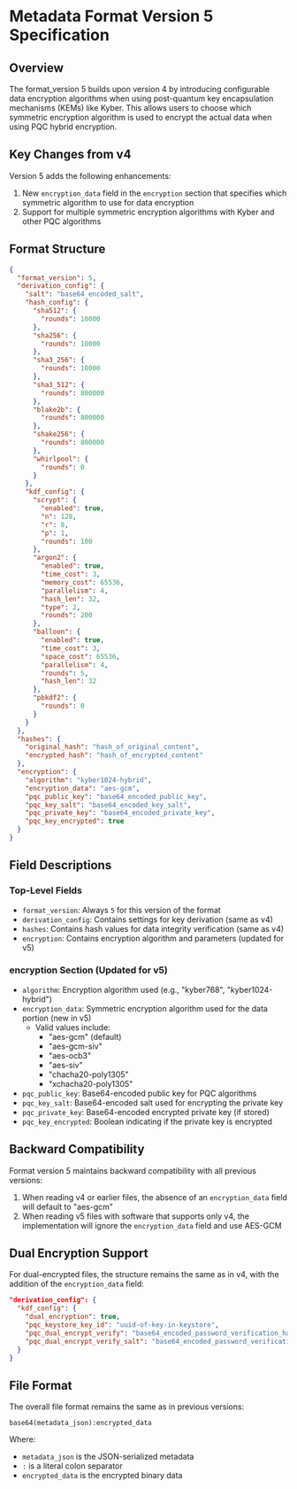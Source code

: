 # Metadata Format Version 5 Specification

## Overview

The format_version 5 builds upon version 4 by introducing configurable data encryption algorithms when using post-quantum key encapsulation mechanisms (KEMs) like Kyber. This allows users to choose which symmetric encryption algorithm is used to encrypt the actual data when using PQC hybrid encryption.

## Key Changes from v4

Version 5 adds the following enhancements:
1. New `encryption_data` field in the `encryption` section that specifies which symmetric algorithm to use for data encryption
2. Support for multiple symmetric encryption algorithms with Kyber and other PQC algorithms

## Format Structure

```json
{
  "format_version": 5,
  "derivation_config": {
    "salt": "base64_encoded_salt",
    "hash_config": {
      "sha512": {
        "rounds": 10000
      },
      "sha256": {
        "rounds": 10000
      },
      "sha3_256": {
        "rounds": 10000
      },
      "sha3_512": {
        "rounds": 800000
      },
      "blake2b": {
        "rounds": 800000
      },
      "shake256": {
        "rounds": 800000
      },
      "whirlpool": {
        "rounds": 0
      }
    },
    "kdf_config": {
      "scrypt": {
        "enabled": true,
        "n": 128,
        "r": 8,
        "p": 1,
        "rounds": 100
      },
      "argon2": {
        "enabled": true,
        "time_cost": 3,
        "memory_cost": 65536,
        "parallelism": 4,
        "hash_len": 32,
        "type": 2,
        "rounds": 200
      },
      "balloon": {
        "enabled": true,
        "time_cost": 3,
        "space_cost": 65536,
        "parallelism": 4,
        "rounds": 5,
        "hash_len": 32
      },
      "pbkdf2": {
        "rounds": 0
      }
    }
  },
  "hashes": {
    "original_hash": "hash_of_original_content",
    "encrypted_hash": "hash_of_encrypted_content"
  },
  "encryption": {
    "algorithm": "kyber1024-hybrid",
    "encryption_data": "aes-gcm",
    "pqc_public_key": "base64_encoded_public_key",
    "pqc_key_salt": "base64_encoded_key_salt",
    "pqc_private_key": "base64_encoded_private_key",
    "pqc_key_encrypted": true
  }
}
```

## Field Descriptions

### Top-Level Fields

- `format_version`: Always `5` for this version of the format
- `derivation_config`: Contains settings for key derivation (same as v4)
- `hashes`: Contains hash values for data integrity verification (same as v4)
- `encryption`: Contains encryption algorithm and parameters (updated for v5)

### encryption Section (Updated for v5)

- `algorithm`: Encryption algorithm used (e.g., "kyber768", "kyber1024-hybrid")
- `encryption_data`: Symmetric encryption algorithm used for the data portion (new in v5)
  - Valid values include:
    - "aes-gcm" (default)
    - "aes-gcm-siv"
    - "aes-ocb3"
    - "aes-siv"
    - "chacha20-poly1305"
    - "xchacha20-poly1305"
- `pqc_public_key`: Base64-encoded public key for PQC algorithms
- `pqc_key_salt`: Base64-encoded salt used for encrypting the private key
- `pqc_private_key`: Base64-encoded encrypted private key (if stored)
- `pqc_key_encrypted`: Boolean indicating if the private key is encrypted

## Backward Compatibility

Format version 5 maintains backward compatibility with all previous versions:
1. When reading v4 or earlier files, the absence of an `encryption_data` field will default to "aes-gcm"
2. When reading v5 files with software that supports only v4, the implementation will ignore the `encryption_data` field and use AES-GCM

## Dual Encryption Support

For dual-encrypted files, the structure remains the same as in v4, with the addition of the `encryption_data` field:

```json
"derivation_config": {
  "kdf_config": {
    "dual_encryption": true,
    "pqc_keystore_key_id": "uuid-of-key-in-keystore",
    "pqc_dual_encrypt_verify": "base64_encoded_password_verification_hash",
    "pqc_dual_encrypt_verify_salt": "base64_encoded_password_verification_salt"
  }
}
```

## File Format

The overall file format remains the same as in previous versions:

```
base64(metadata_json):encrypted_data
```

Where:
- `metadata_json` is the JSON-serialized metadata
- `:` is a literal colon separator
- `encrypted_data` is the encrypted binary data